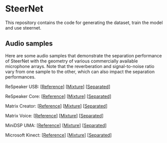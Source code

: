 # SteerNet

This repository contains the code for generating the dataset, train the model and use steernet.

## Audio samples

Here are some audio samples that demonstrate the separation performance of SteerNet with the geometry of various commercially available microphone arrays. Note that the reverberation and signal-to-noise ratio vary from one sample to the other, which can also impact the separation performances.

ReSpeaker USB: [[Reference](/audio/respeaker_usb_reference.mp3)] [[Mixture](/audio/respeaker_usb_mixture.mp3)] [[Separated](/audio/respeaker_usb_separated.mp3)]

ReSpeaker Core: [[Reference](/audio/respeaker_core_reference.mp3)] [[Mixture](/audio/respeaker_core_mixture.mp3)] [[Separated](/audio/respeaker_core_separated.mp3)]

Matrix Creator: [[Reference](/audio/matrix_creator_reference.mp3)] [[Mixture](/audio/matrix_creator_mixture.mp3)] [[Separated](/audio/matrix_creator_separated.mp3)]

Matrix Voice: [[Reference](/audio/matrix_voice_reference.mp3)] [[Mixture](/audio/matrix_voice_mixture.mp3)] [[Separated](/audio/matrix_voice_separated.mp3)]

MiniDSP UMA: [[Reference](/audio/minidsp_uma_reference.mp3)] [[Mixture](/audio/minidsp_uma_mixture.mp3)] [[Separated](/audio/minidsp_uma_separated.mp3)]

Microsoft Kinect: [[Reference](/audio/microsoft_kinect_reference.mp3)] [[Mixture](/audio/microsof_kinect_mixture.mp3)] [[Separated](/audio/microsoft_kinect_separated.mp3)]